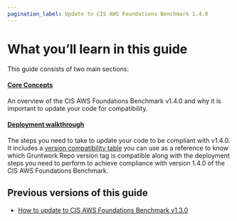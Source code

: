 ```yaml
---
pagination_label: Update to CIS AWS Foundations Benchmark 1.4.0
---
```


# What you’ll learn in this guide

This guide consists of two main sections:

<div className="dlist">

#### [Core Concepts](./1-core-concepts.md)

An overview of the CIS AWS Foundations Benchmark v1.4.0 and why it is important to update your code for compatibility.

#### [Deployment walkthrough](./2-deployment-walkthrough/0-step-1-update-references-to-the-gruntwork-infrastructure-as-code-library.md)

The steps you need to take to update your code to be compliant with v1.4.0. It includes a
[version compatibility table](./2-deployment-walkthrough/0-step-1-update-references-to-the-gruntwork-infrastructure-as-code-library.md#compatibility-table) you can use as a reference to know which Gruntwork Repo version
tag is compatible along with the deployment steps you need to perform to achieve compliance with version 1.4.0 of the
CIS AWS Foundations Benchmark.

</div>

## Previous versions of this guide

- [How to update to CIS AWS Foundations Benchmark v1.3.0](../1-how-to-update-to-cis-13/0-intro.md)
